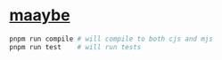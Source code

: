 # [maaybe](.)

```sh
pnpm run compile # will compile to both cjs and mjs
pnpm run test    # will run tests
```
